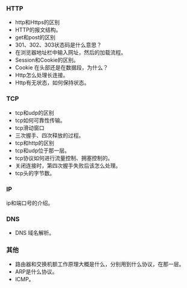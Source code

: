 ### HTTP

* http和Https的区别
* HTTP的报文结构。
* get和post的区别
* 301、302、303状态码是什么意思？
* 在浏览器地址栏中输入网址，然后的加载流程。
* Session和Cookie的区别。
* Cookie 在头部还是在数据段，为什么？
* Http怎么处理长连接。
* Http有无状态，如何保持状态。

### TCP

* tcp和udp的区别
* tcp如何可靠性传输。
* tcp滑动窗口
* 三次握手、四次释放的过程。
* tcp和http的区别
* tcp和udp位于那一层。
* tcp协议如何进行流量控制、拥塞控制的。
* 关闭连接时，第四次握手失败后该怎么处理。
* tcp头的字节数。


### IP

ip和端口号的介绍。


### DNS

* DNS 域名解析。

### 其他

* 路由器和交换机额工作原理大概是什么，分别用到什么协议，在那一层。
* ARP是什么协议。
* ICMP。
